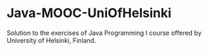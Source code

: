 # Java-MOOC-UniOfHelsinki
Solution to the exercises of Java Programming I course offered by University of Helsinki, Finland.

